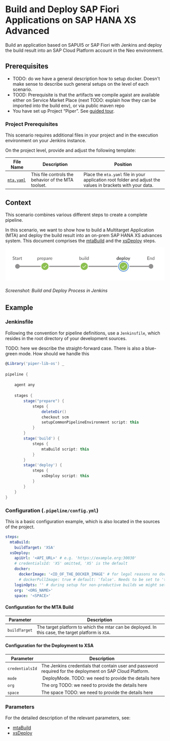 # Build and Deploy SAP Fiori Applications on SAP HANA XS Advanced

Build an application based on SAPUI5 or SAP Fiori with Jenkins and deploy the build result into an SAP Cloud Platform account in the Neo environment.

## Prerequisites

* TODO: do we have a general description how to setup docker. Doesn't make sense to describe such general setups on the level of each scenario.
* TOOD: Prerequisite is that the artifacts we compile agaist are available either on Service Market Place (next TODO: explain how they can be imported into the build env), or via public maven repo
* You have set up Project “Piper”. See [guided tour](https://sap.github.io/jenkins-library/guidedtour/).
### Project Prerequisites

This scenario requires additional files in your project and in the execution environment on your Jenkins instance.

On the project level, provide and adjust the following template:

| File Name | Description | Position |
|-----|-----|-----|
| [`mta.yaml`](https://github.com/SAP/jenkins-library/blob/master/documentation/docs/scenarios/xsa-deploy/files/mta.yaml) | This file controls the behavior of the MTA toolset. | Place the `mta.yaml` file in your application root folder and adjust the values in brackets with your data. |

## Context

This scenario combines various different steps to create a complete pipeline.

In this scenario, we want to show how to build a Multitarget Application (MTA) and deploy the build result into an on-prem SAP HANA XS advances system. This document comprises the [mtaBuild](https://sap.github.io/jenkins-library/steps/mtaBuild/) and the [xsDeploy](https://sap.github.io/jenkins-library/steps/xsDeploy/) steps.

![This pipeline in Jenkins Blue Ocean](images/pipeline.jpg)
###### Screenshot: Build and Deploy Process in Jenkins

## Example

### Jenkinsfile

Following the convention for pipeline definitions, use a `Jenkinsfile`, which resides in the root directory of your development sources.

TODO: here we describe the straight-forward case. There is also a blue-green mode. How should we handle this

```groovy
@Library('piper-lib-os') _

pipeline {

    agent any

    stages {
        stage("prepare") {
            steps {
                deleteDir()
                checkout scm
                setupCommonPipelineEnvironment script: this
            }
        }
        stage('build') {
            steps {
                mtaBuild script: this
            }
        }
        stage('deploy') {
            steps {
                xsDeploy script: this
            }
        }
    }
}
```

### Configuration (`.pipeline/config.yml`)

This is a basic configuration example, which is also located in the sources of the project.

```yaml
steps:
  mtaBuild:
    buildTarget: 'XSA'
  xsDeploy:
    apiUrl: '<API_URL>' # e.g. 'https://example.org:30030'
    # credentialsId: 'XS' omitted, 'XS' is the default
    docker:
      dockerImage: '<ID_OF_THE_DOCKER_IMAGE' # for legal reasons no docker image is provided.
      # dockerPullImage: true # default: 'false'. Needs to be set to 'true' in case the image is served from a docker registry
    loginOpts: '' # during setup for non-productive builds we might set here. '--skip-ssl-validation'
    org: '<ORG_NAME>'
    space: '<SPACE>'

```

#### Configuration for the MTA Build

| Parameter        | Description    |
| -----------------|----------------|
| `buildTarget`    | The target platform to which the mtar can be deployed. In this case, the target platform is  `XSA`. |

#### Configuration for the Deployment to XSA 

| Parameter          | Description |
| -------------------|-------------|
| `credentialsId` | The Jenkins credentials that contain user and password required for the deployment on SAP Cloud Platform.|
| `mode`          | DeployMode. TODO: we need to provide the details here
| `org`           |  The org TODO: we need to provide the details here |
| `space`           | The space TODO: we need to provide the details here |

### Parameters

For the detailed description of the relevant parameters, see:

* [mtaBuild](https://sap.github.io/jenkins-library/steps/mtaBuild/)
* [xsDeploy](https://sap.github.io/jenkins-library/steps/xsDeploy/)
